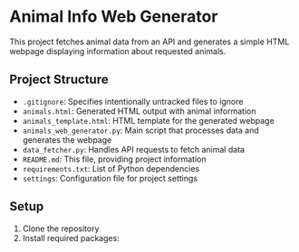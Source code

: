 # Animal Info Web Generator

This project fetches animal data from an API and generates a simple HTML webpage displaying information about requested animals.

## Project Structure

- `.gitignore`: Specifies intentionally untracked files to ignore
- `animals.html`: Generated HTML output with animal information
- `animals_template.html`: HTML template for the generated webpage
- `animals_web_generator.py`: Main script that processes data and generates the webpage
- `data_fetcher.py`: Handles API requests to fetch animal data
- `README.md`: This file, providing project information
- `requirements.txt`: List of Python dependencies
- `settings`: Configuration file for project settings

## Setup

1. Clone the repository
2. Install required packages: